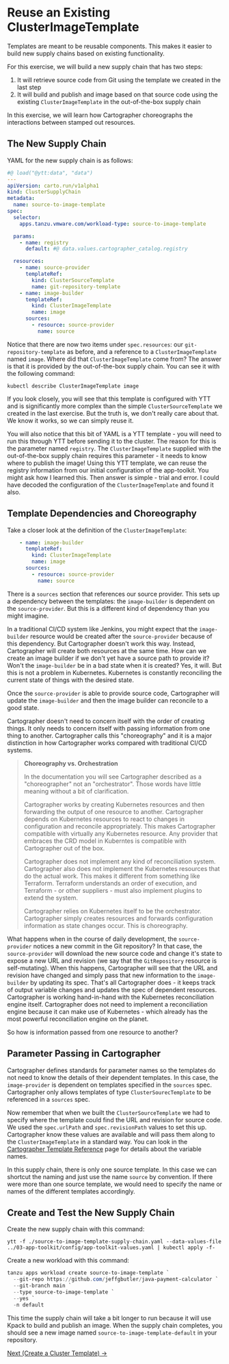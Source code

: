 # Reuse an Existing ClusterImageTemplate

Templates are meant to be reusable components. This makes it easier to build new supply chains based on existing
functionality.

For this exercise, we will build a new supply chain that has two steps:

1. It will retrieve source code from Git using the template we created in the last step
1. It will build and publish and image based on that source code using the existing `ClusterImageTemplate`
   in the out-of-the-box supply chain

In this exercise, we will learn how Cartographer choreographs the interactions between stamped out resources.

## The New Supply Chain

YAML for the new supply chain is as follows:

```yaml
#@ load("@ytt:data", "data")
---
apiVersion: carto.run/v1alpha1
kind: ClusterSupplyChain
metadata:
  name: source-to-image-template
spec:
  selector:
    apps.tanzu.vmware.com/workload-type: source-to-image-template

  params:
    - name: registry
      default: #@ data.values.cartographer_catalog.registry

  resources:
    - name: source-provider
      templateRef:
        kind: ClusterSourceTemplate
        name: git-repository-template
    - name: image-builder
      templateRef:
        kind: ClusterImageTemplate
        name: image
      sources:
        - resource: source-provider
          name: source
```

Notice that there are now two items under `spec.resources`: our `git-repository-template` as before, and a reference
to a `ClusterImageTemplate` named `image`. Where did that `ClusterImageTemplate` come from? The answer is that it is
provided by the out-of-the-box supply chain. You can see it with the following command:

```shell
kubectl describe ClusterImageTemplate image
```

If you look closely, you will see that this template is configured with YTT and is significantly more complex than the
simple `ClusterSourceTemplate` we created in the last exercise. But the truth is, we don't really care about that.
We know it works, so we can simply reuse it.

You will also notice that this bit of YAML is a YTT template - you will need to run this through YTT before
sending it to the cluster. The reason for this is the parameter named `registry`. The `ClusterImageTemplate` supplied
with the out-of-the-box supply chain requires this parameter - it needs to know where to publish the image! Using this
YTT template, we can reuse the registry  information from our initial configuration of the app-toolkit. You might ask
how I learned this. Then answer is simple - trial and error. I could have decoded the configuration of
the `ClusterImageTemplate` and found it also.

## Template Dependencies and Choreography

Take a closer look at the definition of the `ClusterImageTemplate`:

```yaml
    - name: image-builder
      templateRef:
        kind: ClusterImageTemplate
        name: image
      sources:
        - resource: source-provider
          name: source
```

There is a `sources` section that references our source provider. This sets up a dependency between the templates:
the `image-builder` is dependent on the `source-provider`. But this is a different kind of dependency than you might imagine.

In a traditional CI/CD system like Jenkins, you might expect that the `image-builder` resource would be created after the
`source-provider` because of this dependency. But Cartographer doesn't work this way. Instead, Cartographer
will create both resources at the same time. How can we create an image builder if we don't yet have
a source path to provide it? Won't the `image-builder` be in a bad state when it is created? Yes, it will. But this is not
a problem in Kubernetes. Kubernetes is constantly reconciling the current state of things with the desired state.

Once the `source-provider` is able to provide source code, Cartographer will update the `image-builder` and then the
image builder can reconcile to a good state.

Cartographer doesn't need to concern itself with the order of creating things. It only needs to concern itself
with passing information from one thing to another. Cartographer calls this "choreography" and it is a
major distinction in how Cartographer works compared with traditional CI/CD systems.

> **Choreography vs. Orchestration**
>
> In the documentation you will see Cartographer described as a "choreographer" not an "orchestrator". Those
> words have little meaning without a bit of clarification.
>
> Cartographer works by creating Kubernetes resources and then forwarding the output of one resource to another.
> Cartographer depends on Kubernetes resources to react to changes in configuration and reconcile appropriately.
> This makes Cartographer compatible with virtually any Kubernetes resource. Any provider that embraces the CRD model in
> Kuberntes is compatible with Cartographer out of the box.
>
> Cartographer does not implement any kind of reconciliation system. Cartographer also does not implement the
> Kubernetes resources that do the actual work. This makes it different from something like
> Terraform. Terraform understands an order of execution, and Terraform - or other suppliers - must also implement
> plugins to extend the system.
>
> Cartographer relies on Kubernetes itself to be the orchestrator. Cartographer simply creates resources
> and forwards configuration information as state changes occur. This is choreography.

What happens when in the course of daily development, the `source-provider` notices a new commit in the Git repository?
In that case, the `source-provider` will download the new source code and change it's state to expose a new URL and revision (we
say that the `GitRepository` resource is self-mutating). When this happens, Cartographer will see that the URL and revision
have changed and simply pass that new information to the `image-builder` by updating its spec. That's all Cartographer does -
it keeps track of output variable changes and updates the spec of dependent resources. Cartographer is working hand-in-hand
with the Kubernetes reconciliation engine itself. Cartographer does not need to implement a reconciliation engine because
it can make use of Kubernetes - which already has the most powerful reconciliation engine on the planet.

So how is information passed from one resource to another?

## Parameter Passing in Cartographer

Cartographer defines standards for parameter names so the templates do not need to know the details of their dependent
templates. In this case, the `image-provider` is dependent on templates specified in the `sources` spec. Cartographer
only allows templates of type `ClusterSourecTemplate` to be referenced in a `sources` spec.

Now remember that when we built the `ClusterSourceTemplate` we had to specify where the template could find the URL and revision for
source code. We used the `spec.urlPath` and `spec.revisionPath` values to set this up. Cartographer know these values are available
and will pass them along to the `ClusterImageTemplate` in a standard way. You can look in the
[Cartographer Template Reference](../06-cartographer/CartographerTemplateReference.md) page for details about the variable names.

In this supply chain, there is only one source template. In this case we can shortcut the naming and just use the name
`source` by convention. If there were more than one source template, we would need to specify the name or names
of the different templates accordingly.

## Create and Test the New Supply Chain

Create the new supply chain with this command:

```shell
ytt -f ./source-to-image-template-supply-chain.yaml --data-values-file ../03-app-toolkit/config/app-toolkit-values.yaml | kubectl apply -f-
```

Create a new workload with this command:

```powershell
tanzu apps workload create source-to-image-template `
  --git-repo https://github.com/jeffgbutler/java-payment-calculator `
  --git-branch main `
  --type source-to-image-template `
  --yes `
  -n default
```

This time the supply chain will take a bit longer to run because it will use Kpack to build and publish an
image. When the supply chain completes, you should see a new image named `source-to-image-template-default` in your
repository.

[Next (Create a Cluster Template) -&gt;](03-ClusterTemplate.md)
